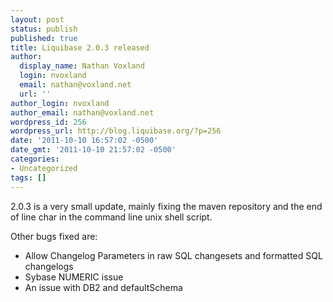 ```yaml
---
layout: post
status: publish
published: true
title: Liquibase 2.0.3 released
author:
  display_name: Nathan Voxland
  login: nvoxland
  email: nathan@voxland.net
  url: ''
author_login: nvoxland
author_email: nathan@voxland.net
wordpress_id: 256
wordpress_url: http://blog.liquibase.org/?p=256
date: '2011-10-10 16:57:02 -0500'
date_gmt: '2011-10-10 21:57:02 -0500'
categories:
- Uncategorized
tags: []
---
```



2.0.3 is a very small update, mainly fixing the maven repository and the end of line char in the command line unix shell script.


Other bugs fixed are:


- Allow Changelog Parameters in raw SQL changesets and formatted SQL changelogs
- Sybase NUMERIC issue
- An issue with DB2 and defaultSchema

